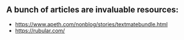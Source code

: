 ## A bunch of articles are invaluable resources:

- https://www.apeth.com/nonblog/stories/textmatebundle.html
- https://rubular.com/
